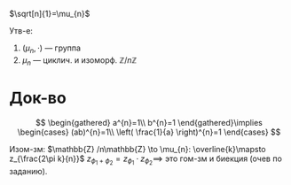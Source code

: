$\sqrt[n]{1}=\mu_{n}$

Утв-е: 
1. $(\mu_{n}, \cdot)$ — группа
2. $\mu_{n}$ — циклич. и изоморф. $\mathbb{Z} / n\mathbb{Z}$

# Док-во

$$
\begin{gathered}
a^{n}=1\\
b^{n}=1
\end{gathered}\implies \begin{cases}
(ab)^{n}=1\\
\left( \frac{1}{a} \right)^{n}=1
\end{cases}
$$

Изом-зм: $\mathbb{Z} /n\mathbb{Z} \to \mu_{n}: \overline{k}\mapsto z_{\frac{2\pi k}{n}}$
$z_{\phi_{1}+\phi_{2}}=z_{\phi_{1}}\cdot z_{\phi_{2}}\implies$ это гом-зм и биекция (очев по заданию).